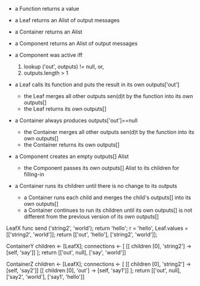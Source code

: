 - a Function returns a value
- a Leaf returns an Alist of output messages
- a Container returns an Alist

- a Component returns an Alist of output messages
- a Component was active iff
  1. lookup ('out', outputs) != null, or,
  2. outputs.length > 1

- a Leaf calls its function and puts the result in its own outputs['out']
  - the Leaf merges all other outputs sen(d)t by the function into its own outputs[]
  - the Leaf returns its own outputs[]

- a Container always produces outputs['out']==null
  - the Container merges all other outputs sen(d)t by the function into its own outputs[]
  - the Container returns its own outputs[]

- a Component creates an empty outputs[] Alist
  - the Component passes its own outputs[] Alist to its children for filling-in

- a Container runs its children until there is no change to its outputs
  - a Container runs each child and merges the child's outputs[] into its own outputs[]
  - a Container continues to run its children until its own outputs[] is not different from the previous version of its own outputs[]


LeafX
  func
    send ('string2', 'world');
    return 'hello';
  r = 'hello', Leaf.values = [['string2', 'world']];
  return [['out', 'hello'], ['string2', 'world']];

ContainerY
  children <- [LeafX];
  connections <- [ [[ children [0], 'string2'] -> [self, 'say']] ];
  return [['out', null], ['say', 'world']]

ContainerZ
  children <- [LeafX];
  connections <- [
    [[ children [0], 'string2'] -> [self, 'say2']] 
    [[ children [0], 'out'] -> [self, 'say1']] 
  ];
  return [['out', null], ['say2', 'world'], ['say1', 'hello']]
